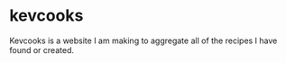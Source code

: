 # kevcooks
Kevcooks is a website I am making to aggregate all of the recipes I have found or created.
